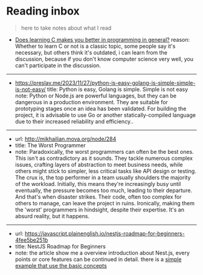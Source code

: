 # Reading inbox
> here to take notes about what I read

- [Does learning C makes you better in programming in general?](https://www.reddit.com/r/learnprogramming/comments/1bc3spi/does_learing_c_makes_you_better_in_programming_in/)
reason: Whether to learn C or not is a classic topic, some people say it's necessary, but others think it's outdated, i can learn from the discussion, because if you don't know computer science very well, you can't participate in the discussion.

---- 
- https://preslav.me/2023/11/27/python-is-easy-golang-is-simple-simple-is-not-easy/
title: Python is easy, Golang is simple. Simple is not easy
note: Python or Node.js are powerful languages, but they can be dangerous in a production environment. They are suitable for prototyping stages once an idea has been validated. For building the project, it is advisable to use Go or another statically-compiled language due to their increased reliability and efficiency..


---
- url: http://mikhailian.mova.org/node/284
- title: The Worst Programmer
- note: Paradoxically, the worst programmers can often be the best ones. This isn't as contradictory as it sounds. They tackle numerous complex issues, crafting layers of abstraction to meet business needs, while others might stick to simpler, less critical tasks like API design or testing. The crux is, the top performer in a team usually shoulders the majority of the workload. 
Initially, this means they're increasingly busy until eventually, the pressure becomes too much, leading to their departure. And that's when disaster strikes. Their code, often too complex for others to manage, can leave the project in ruins. Ironically, making them the 'worst' programmers in hindsight, despite their expertise. It's an absurd reality, but it happens.

---
- url: https://javascript.plainenglish.io/nestjs-roadmap-for-beginners-4fee5be251b
- title: NestJS Roadmap for Beginners
- note: the article show me a overview introduction about Nest.js, every points or core features can be continued in detail. there is a [simple example that use the basic concepts](https://www.presidio.com/getting-started-with-nestjs/)